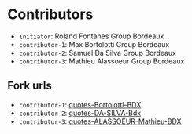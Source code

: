 # Contributors
- `initiator`: Roland Fontanes Group Bordeaux
- `contributor-1`: Max Bortolotti Group Bordeaux
- `contributor-2`: Samuel Da Silva Group Bordeaux
- `contributor-3`: Mathieu Alassoeur Group Bordeaux 

## Fork urls
- `contributor-1`: [quotes-Bortolotti-BDX](https://github.com/MaxBortolotti/quotes-Bortolotti-BDX)
- `contributor-2`: [quotes-DA-SILVA-Bdx](https://github.com/sammuuee/quotes-DA-SILVA-Bdx)
- `contributor-3`: [quotes-ALASSOEUR-Mathieu-BDX](https://github.com/MatALass/quotes-ALASSOEUR-Mathieu-BDX)
